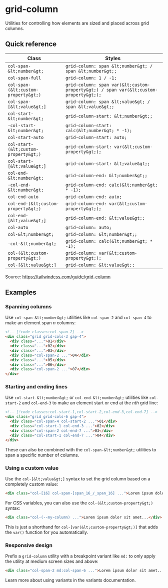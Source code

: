 # grid-column

Utilities for controlling how elements are sized and placed across grid columns.

## Quick reference

| Class | Styles |
|---|---|
| `col-span-&lt;number&gt;` | `grid-column: span &lt;number&gt; / span &lt;number&gt;;` |
| `col-span-full` | `grid-column: 1 / -1;` |
| `col-span-(&lt;custom-property&gt;)` | `grid-column: span var(&lt;custom-property&gt;) / span var(&lt;custom-property&gt;);` |
| `col-span-[&lt;value&gt;]` | `grid-column: span &lt;value&gt; / span &lt;value&gt;;` |
| `col-start-&lt;number&gt;` | `grid-column-start: &lt;number&gt;;` |
| `-col-start-&lt;number&gt;` | `grid-column-start: calc(&lt;number&gt; * -1);` |
| `col-start-auto` | `grid-column-start: auto;` |
| `col-start-(&lt;custom-property&gt;)` | `grid-column-start: var(&lt;custom-property&gt;);` |
| `col-start-[&lt;value&gt;]` | `grid-column-start: &lt;value&gt;;` |
| `col-end-&lt;number&gt;` | `grid-column-end: &lt;number&gt;;` |
| `-col-end-&lt;number&gt;` | `grid-column-end: calc(&lt;number&gt; * -1);` |
| `col-end-auto` | `grid-column-end: auto;` |
| `col-end-(&lt;custom-property&gt;)` | `grid-column-end: var(&lt;custom-property&gt;);` |
| `col-end-[&lt;value&gt;]` | `grid-column-end: &lt;value&gt;;` |
| `col-auto` | `grid-column: auto;` |
| `col-&lt;number&gt;` | `grid-column: &lt;number&gt;;` |
| `-col-&lt;number&gt;` | `grid-column: calc(&lt;number&gt; * -1);` |
| `col-(&lt;custom-property&gt;)` | `grid-column: var(&lt;custom-property&gt;);` |
| `col-[&lt;value&gt;]` | `grid-column: &lt;value&gt;;` |

Source: https://tailwindcss.com/guide/grid-column

## Examples

### Spanning columns

Use `col-span-&lt;number&gt;` utilities like `col-span-2` and `col-span-4` to make an element span _n_ columns:

```html
<!-- [!code classes:col-span-2] -->
<div class="grid grid-cols-3 gap-4">
  <div class="...">01</div>
  <div class="...">02</div>
  <div class="...">03</div>
  <div class="col-span-2 ...">04</div>
  <div class="...">05</div>
  <div class="...">06</div>
  <div class="col-span-2 ...">07</div>
</div>
```

### Starting and ending lines

Use `col-start-&lt;number&gt;` or `col-end-&lt;number&gt;` utilities like `col-start-2` and `col-end-3` to make an element start or end at the _nth_ grid line:

```html
<!-- [!code classes:col-start-1,col-start-2,col-end-3,col-end-7] -->
<div class="grid grid-cols-6 gap-4">
  <div class="col-span-4 col-start-2 ...">01</div>
  <div class="col-start-1 col-end-3 ...">02</div>
  <div class="col-span-2 col-end-7 ...">03</div>
  <div class="col-start-1 col-end-7 ...">04</div>
</div>
```

These can also be combined with the `col-span-&lt;number&gt;` utilities to span a specific number of columns.

### Using a custom value

Use the `col-[&lt;value&gt;]` syntax to set the grid column based on a completely custom value:

```html
<div class="col-[16] col-span-[span_16_/_span_16] ...">Lorem ipsum dolor sit amet...</div>
```

For CSS variables, you can also use the `col-(&lt;custom-property&gt;)` syntax:

```html
<div class="col-(--my-column) ...">Lorem ipsum dolor sit amet...</div>
```

This is just a shorthand for `col-[var(&lt;custom-property&gt;)]` that adds the `var()` function for you automatically.

### Responsive design

Prefix a `grid-column` utility with a breakpoint variant like `md:` to only apply the utility at medium screen sizes and above:

```html
<div class="col-span-2 md:col-span-6 ...">Lorem ipsum dolor sit amet...</div>
```

Learn more about using variants in the variants documentation.
